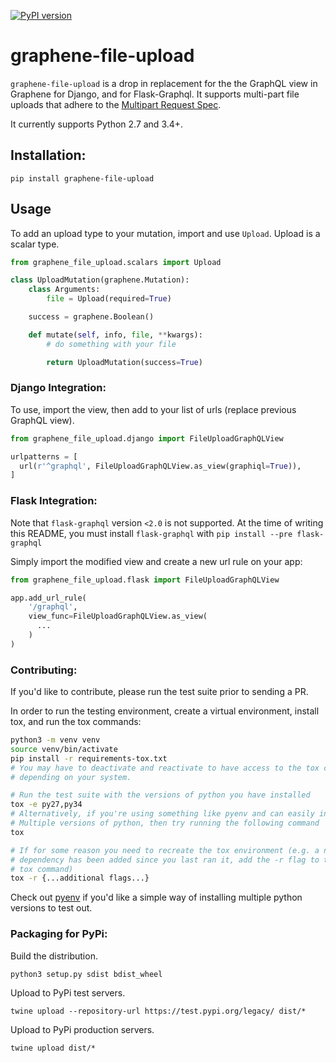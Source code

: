 [![PyPI version](https://badge.fury.io/py/graphene-file-upload.svg)](https://badge.fury.io/py/graphene-file-upload)

# graphene-file-upload

`graphene-file-upload` is a drop in replacement for the the GraphQL view in
Graphene for Django, and for Flask-Graphql. It supports multi-part file uploads
that adhere to the [Multipart Request Spec](https://github.com/jaydenseric/graphql-multipart-request-spec).

It currently supports Python 2.7 and 3.4+.

## Installation:

`pip install graphene-file-upload`

## Usage

To add an upload type to your mutation, import and use `Upload`.
Upload is a scalar type.

```python
from graphene_file_upload.scalars import Upload

class UploadMutation(graphene.Mutation):
    class Arguments:
        file = Upload(required=True)

    success = graphene.Boolean()

    def mutate(self, info, file, **kwargs):
        # do something with your file

        return UploadMutation(success=True)
```

### Django Integration:

To use, import the view, then add to your list of urls (replace previous
GraphQL view).

```python
from graphene_file_upload.django import FileUploadGraphQLView

urlpatterns = [
  url(r'^graphql', FileUploadGraphQLView.as_view(graphiql=True)),
]
```

### Flask Integration:

Note that `flask-graphql` version `<2.0` is not supported. At the time of
writing this README, you must install `flask-graphql` with
`pip install --pre flask-graphql`

Simply import the modified view and create a new url rule on your app:

```python
from graphene_file_upload.flask import FileUploadGraphQLView

app.add_url_rule(
    '/graphql',
    view_func=FileUploadGraphQLView.as_view(
      ...
    )
)
```

### Contributing:

If you'd like to contribute, please run the test suite prior to sending a PR.

In order to run the testing environment, create a virtual environment, install
tox, and run the tox commands:

```bash
python3 -m venv venv
source venv/bin/activate
pip install -r requirements-tox.txt
# You may have to deactivate and reactivate to have access to the tox command,
# depending on your system.

# Run the test suite with the versions of python you have installed
tox -e py27,py34
# Alternatively, if you're using something like pyenv and can easily install
# Multiple versions of python, then try running the following command
tox

# If for some reason you need to recreate the tox environment (e.g. a new
# dependency has been added since you last ran it, add the -r flag to the
# tox command)
tox -r {...additional flags...}
```

Check out [pyenv](https://github.com/pyenv/pyenv) if you'd like a simple way of
installing multiple python versions to test out.

### Packaging for PyPi:

Build the distribution.

`python3 setup.py sdist bdist_wheel`

Upload to PyPi test servers.

`twine upload --repository-url https://test.pypi.org/legacy/ dist/*`

Upload to PyPi production servers.

`twine upload dist/*`
